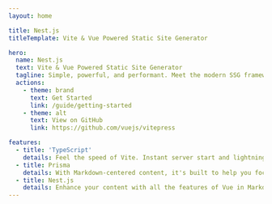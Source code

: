 ```yaml
---
layout: home

title: Nest.js
titleTemplate: Vite & Vue Powered Static Site Generator

hero:
  name: Nest.js
  text: Vite & Vue Powered Static Site Generator
  tagline: Simple, powerful, and performant. Meet the modern SSG framework you've always wanted.
  actions:
    - theme: brand
      text: Get Started
      link: /guide/getting-started
    - theme: alt
      text: View on GitHub
      link: https://github.com/vuejs/vitepress

features:
  - title: 'TypeScript'
    details: Feel the speed of Vite. Instant server start and lightning fast HMR that stays fast regardless of the app size.
  - title: Prisma
    details: With Markdown-centered content, it's built to help you focus on writing and deployed with minimum configuration.
  - title: Nest.js
    details: Enhance your content with all the features of Vue in Markdown, while being able to customize your site with Vue.
---
```

